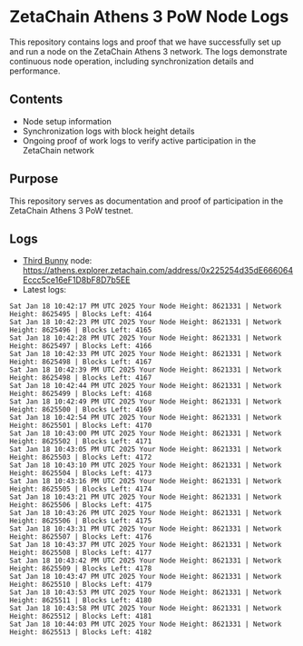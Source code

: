 # ZetaChain Athens 3 PoW Node Logs
This repository contains logs and proof that we have successfully set up and run a node on the ZetaChain Athens 3 network. The logs demonstrate continuous node operation, including synchronization details and performance.

## Contents
- Node setup information
- Synchronization logs with block height details
- Ongoing proof of work logs to verify active participation in the ZetaChain network

## Purpose
This repository serves as documentation and proof of participation in the ZetaChain Athens 3 PoW testnet.

## Logs

- [Third Bunny](https://thirdbunny.xyz/) node: https://athens.explorer.zetachain.com/address/0x225254d35dE666064Eccc5ce16eF1D8bF8D7b5EE
- Latest logs:
```
Sat Jan 18 10:42:17 PM UTC 2025 Your Node Height: 8621331 | Network Height: 8625495 | Blocks Left: 4164
Sat Jan 18 10:42:23 PM UTC 2025 Your Node Height: 8621331 | Network Height: 8625496 | Blocks Left: 4165
Sat Jan 18 10:42:28 PM UTC 2025 Your Node Height: 8621331 | Network Height: 8625497 | Blocks Left: 4166
Sat Jan 18 10:42:33 PM UTC 2025 Your Node Height: 8621331 | Network Height: 8625498 | Blocks Left: 4167
Sat Jan 18 10:42:39 PM UTC 2025 Your Node Height: 8621331 | Network Height: 8625498 | Blocks Left: 4167
Sat Jan 18 10:42:44 PM UTC 2025 Your Node Height: 8621331 | Network Height: 8625499 | Blocks Left: 4168
Sat Jan 18 10:42:49 PM UTC 2025 Your Node Height: 8621331 | Network Height: 8625500 | Blocks Left: 4169
Sat Jan 18 10:42:54 PM UTC 2025 Your Node Height: 8621331 | Network Height: 8625501 | Blocks Left: 4170
Sat Jan 18 10:43:00 PM UTC 2025 Your Node Height: 8621331 | Network Height: 8625502 | Blocks Left: 4171
Sat Jan 18 10:43:05 PM UTC 2025 Your Node Height: 8621331 | Network Height: 8625503 | Blocks Left: 4172
Sat Jan 18 10:43:10 PM UTC 2025 Your Node Height: 8621331 | Network Height: 8625504 | Blocks Left: 4173
Sat Jan 18 10:43:16 PM UTC 2025 Your Node Height: 8621331 | Network Height: 8625505 | Blocks Left: 4174
Sat Jan 18 10:43:21 PM UTC 2025 Your Node Height: 8621331 | Network Height: 8625506 | Blocks Left: 4175
Sat Jan 18 10:43:26 PM UTC 2025 Your Node Height: 8621331 | Network Height: 8625506 | Blocks Left: 4175
Sat Jan 18 10:43:31 PM UTC 2025 Your Node Height: 8621331 | Network Height: 8625507 | Blocks Left: 4176
Sat Jan 18 10:43:37 PM UTC 2025 Your Node Height: 8621331 | Network Height: 8625508 | Blocks Left: 4177
Sat Jan 18 10:43:42 PM UTC 2025 Your Node Height: 8621331 | Network Height: 8625509 | Blocks Left: 4178
Sat Jan 18 10:43:47 PM UTC 2025 Your Node Height: 8621331 | Network Height: 8625510 | Blocks Left: 4179
Sat Jan 18 10:43:53 PM UTC 2025 Your Node Height: 8621331 | Network Height: 8625511 | Blocks Left: 4180
Sat Jan 18 10:43:58 PM UTC 2025 Your Node Height: 8621331 | Network Height: 8625512 | Blocks Left: 4181
Sat Jan 18 10:44:03 PM UTC 2025 Your Node Height: 8621331 | Network Height: 8625513 | Blocks Left: 4182
```
